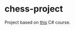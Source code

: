 # chess-project
Project based on [this](https://www.udemy.com/course/programacao-orientada-a-objetos-csharp) C# course.

